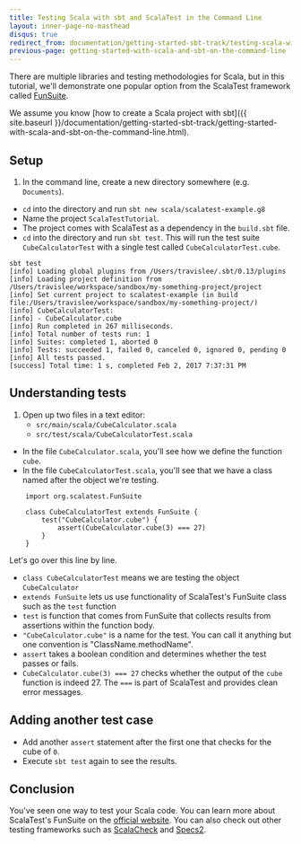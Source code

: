 ```yaml
---
title: Testing Scala with sbt and ScalaTest in the Command Line
layout: inner-page-no-masthead
disqus: true
redirect_from: documentation/getting-started-sbt-track/testing-scala-with-sbt-in-the-command-line.html
previous-page: getting-started-with-scala-and-sbt-on-the-command-line
---
```


There are multiple libraries and testing methodologies for Scala,
but in this tutorial, we'll demonstrate one popular option from the ScalaTest framework
called [FunSuite](http://www.scalatest.org/getting_started_with_fun_suite).

We assume you know [how to create a Scala project with sbt]({{ site.baseurl }}/documentation/getting-started-sbt-track/getting-started-with-scala-and-sbt-on-the-command-line.html).

## Setup
1. In the command line, create a new directory somewhere (e.g. `Documents`).
* `cd` into the directory and run `sbt new scala/scalatest-example.g8`
* Name the project `ScalaTestTutorial`.
* The project comes with ScalaTest as a dependency in the `build.sbt` file.
* `cd` into the directory and run `sbt test`. This will run the test suite
`CubeCalculatorTest` with a single test called `CubeCalculatorTest.cube`.

```
sbt test
[info] Loading global plugins from /Users/travislee/.sbt/0.13/plugins
[info] Loading project definition from /Users/travislee/workspace/sandbox/my-something-project/project
[info] Set current project to scalatest-example (in build file:/Users/travislee/workspace/sandbox/my-something-project/)
[info] CubeCalculatorTest:
[info] - CubeCalculator.cube
[info] Run completed in 267 milliseconds.
[info] Total number of tests run: 1
[info] Suites: completed 1, aborted 0
[info] Tests: succeeded 1, failed 0, canceled 0, ignored 0, pending 0
[info] All tests passed.
[success] Total time: 1 s, completed Feb 2, 2017 7:37:31 PM
```

## Understanding tests
1.  Open up two files in a text editor:
    * `src/main/scala/CubeCalculator.scala`
    * `src/test/scala/CubeCalculatorTest.scala`

* In the file `CubeCalculator.scala`, you'll see how we define the function `cube`.
* In the file `CubeCalculatorTest.scala`, you'll see that we have a class
named after the object we're testing.

```
    import org.scalatest.FunSuite

    class CubeCalculatorTest extends FunSuite {
        test("CubeCalculator.cube") {
            assert(CubeCalculator.cube(3) === 27)
        }
    }

```

Let's go over this line by line.

* `class CubeCalculatorTest` means we are testing the object `CubeCalculator`
* `extends FunSuite` lets us use functionality of ScalaTest's FunSuite class
such as the `test` function
* `test` is function that comes from FunSuite that collects
results from assertions within the function body.
* `"CubeCalculator.cube"` is a name for the test. You can call it anything but
one convention is "ClassName.methodName".
* `assert` takes a boolean condition and determines whether the test passes or fails.
* `CubeCalculator.cube(3) === 27` checks whether the output of the `cube` function is
indeed 27. The `===` is part of ScalaTest and provides clean error messages.

## Adding another test case

* Add another `assert` statement after the first one that checks for the cube
of `0`.
* Execute `sbt test` again to see the results.

## Conclusion
You've seen one way to test your Scala code. You can learn more about
ScalaTest's FunSuite on the [official website](http://www.scalatest.org/getting_started_with_fun_suite). You can also check out other testing frameworks such as  [ScalaCheck](https://www.scalacheck.org/) and [Specs2](https://etorreborre.github.io/specs2/).
